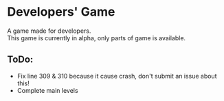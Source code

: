 # Developers' Game
A game made for developers.  
This game is currently in alpha, only parts of game is available.  
## ToDo:
- Fix line 309 & 310 because it cause crash, don't submit an issue about this!
- Complete main levels
